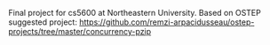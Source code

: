 Final project for cs5600 at Northeastern University. Based on OSTEP suggested project: https://github.com/remzi-arpacidusseau/ostep-projects/tree/master/concurrency-pzip
